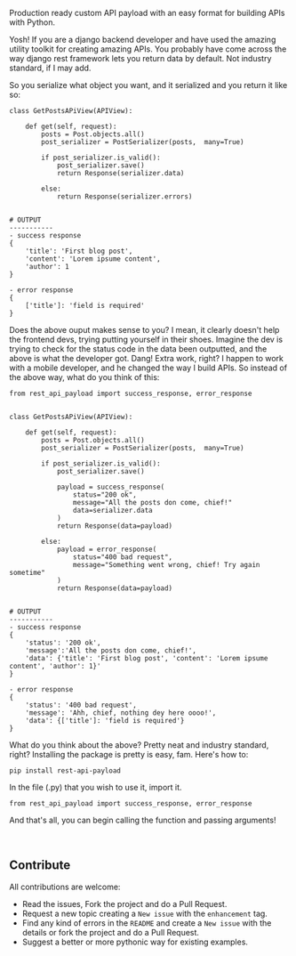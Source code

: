 Production ready custom API payload with an easy format for building APIs with Python.

Yosh! If you are a django backend developer and have used the amazing utility toolkit for creating amazing APIs. You probably have come across the way django rest framework lets you return data by default. Not industry standard, if I may add. 

So you serialize what object you want, and it serialized and you return it like so:

    class GetPostsAPiView(APIView):

        def get(self, request):
            posts = Post.objects.all()
            post_serializer = PostSerializer(posts,  many=True)

            if post_serializer.is_valid():
                post_serializer.save()
                return Response(serializer.data)
            
            else:
                return Response(serializer.errors)


    # OUTPUT
    -----------
    - success response
    {
        'title': 'First blog post', 
        'content': 'Lorem ipsume content', 
        'author': 1
    }

    - error response
    {
        ['title']: 'field is required'
    }


Does the above ouput makes sense to you? I mean, it clearly doesn't help the frontend devs, trying putting yourself in their shoes. Imagine the dev is trying to check for the status code in the data been outputted, and the above is what the developer got. Dang! Extra work, right? I happen to work with a mobile developer, and he changed the way I build APIs. So instead of the above way, what do you think of this:

    from rest_api_payload import success_response, error_response


    class GetPostsAPiView(APIView):

        def get(self, request):
            posts = Post.objects.all()
            post_serializer = PostSerializer(posts,  many=True)

            if post_serializer.is_valid():
                post_serializer.save()

                payload = success_response(
                    status="200 ok",
                    message="All the posts don come, chief!"
                    data=serializer.data
                )
                return Response(data=payload)
            
            else:
                payload = error_response(
                    status="400 bad request",
                    message="Something went wrong, chief! Try again sometime"
                )
                return Response(data=payload)


    # OUTPUT
    -----------
    - success response
    {
        'status': '200 ok', 
        'message':'All the posts don come, chief!', 
        'data': {'title': 'First blog post', 'content': 'Lorem ipsume content', 'author': 1}'
    }

    - error response
    {
        'status': '400 bad request',
        'message': 'Ahh, chief, nothing dey here oooo!',
        'data': {['title']: 'field is required'}
    }



What do you think about the above? Pretty neat and industry standard, right? Installing the package is pretty is easy, fam. Here's how to:

    pip install rest-api-payload

In the file (.py) that you wish to use it, import it. <br>

    from rest_api_payload import success_response, error_response

And that's all, you can begin calling the function and passing arguments!

<br>

## Contribute

All contributions are welcome:

- Read the issues, Fork the project and do a Pull Request.
- Request a new topic creating a `New issue` with the `enhancement` tag.
- Find any kind of errors in the `README` and create a `New issue` with the details or fork the project and do a Pull Request.
- Suggest a better or more pythonic way for existing examples.
